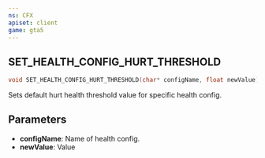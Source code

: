 ```yaml
---
ns: CFX
apiset: client
game: gta5
---
```

## SET_HEALTH_CONFIG_HURT_THRESHOLD

```c
void SET_HEALTH_CONFIG_HURT_THRESHOLD(char* configName, float newValue);
```

Sets default hurt health threshold value for specific health config.

## Parameters
* **configName**: Name of health config.
* **newValue**: Value

